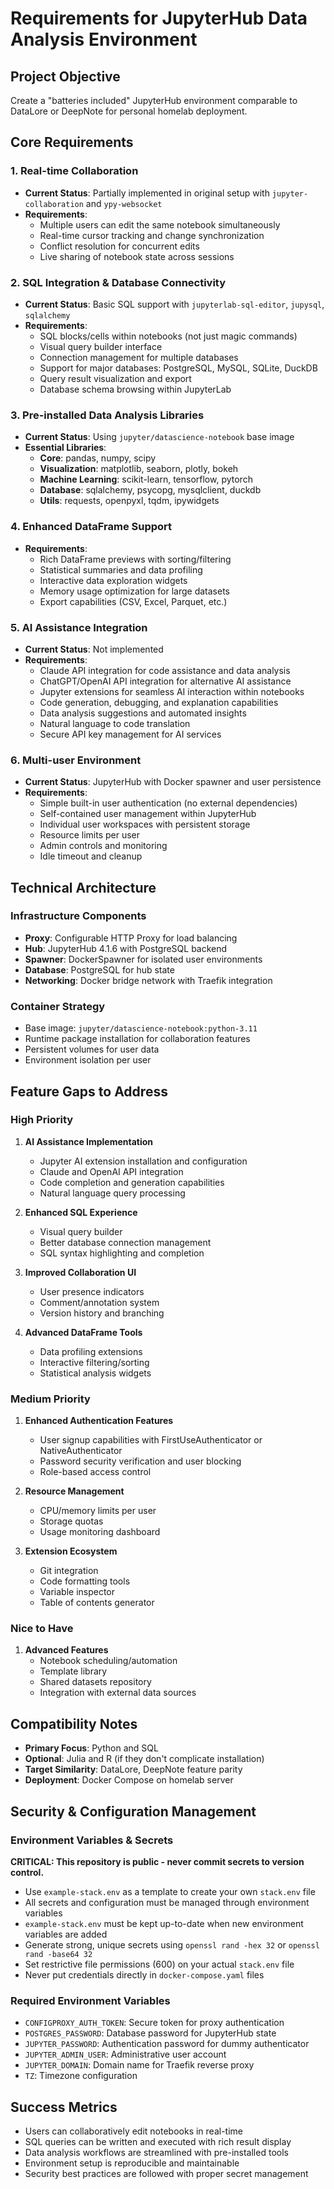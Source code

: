 # Requirements for JupyterHub Data Analysis Environment

## Project Objective
Create a "batteries included" JupyterHub environment comparable to DataLore or DeepNote for personal homelab deployment.

## Core Requirements

### 1. Real-time Collaboration
- **Current Status**: Partially implemented in original setup with `jupyter-collaboration` and `ypy-websocket`
- **Requirements**:
  - Multiple users can edit the same notebook simultaneously
  - Real-time cursor tracking and change synchronization
  - Conflict resolution for concurrent edits
  - Live sharing of notebook state across sessions

### 2. SQL Integration & Database Connectivity
- **Current Status**: Basic SQL support with `jupyterlab-sql-editor`, `jupysql`, `sqlalchemy`
- **Requirements**:
  - SQL blocks/cells within notebooks (not just magic commands)
  - Visual query builder interface
  - Connection management for multiple databases
  - Support for major databases: PostgreSQL, MySQL, SQLite, DuckDB
  - Query result visualization and export
  - Database schema browsing within JupyterLab

### 3. Pre-installed Data Analysis Libraries
- **Current Status**: Using `jupyter/datascience-notebook` base image
- **Essential Libraries**:
  - **Core**: pandas, numpy, scipy
  - **Visualization**: matplotlib, seaborn, plotly, bokeh
  - **Machine Learning**: scikit-learn, tensorflow, pytorch
  - **Database**: sqlalchemy, psycopg, mysqlclient, duckdb
  - **Utils**: requests, openpyxl, tqdm, ipywidgets

### 4. Enhanced DataFrame Support
- **Requirements**:
  - Rich DataFrame previews with sorting/filtering
  - Statistical summaries and data profiling
  - Interactive data exploration widgets
  - Memory usage optimization for large datasets
  - Export capabilities (CSV, Excel, Parquet, etc.)

### 5. AI Assistance Integration
- **Current Status**: Not implemented
- **Requirements**:
  - Claude API integration for code assistance and data analysis
  - ChatGPT/OpenAI API integration for alternative AI assistance
  - Jupyter extensions for seamless AI interaction within notebooks
  - Code generation, debugging, and explanation capabilities
  - Data analysis suggestions and automated insights
  - Natural language to code translation
  - Secure API key management for AI services

### 6. Multi-user Environment
- **Current Status**: JupyterHub with Docker spawner and user persistence
- **Requirements**:
  - Simple built-in user authentication (no external dependencies)
  - Self-contained user management within JupyterHub
  - Individual user workspaces with persistent storage
  - Resource limits per user
  - Admin controls and monitoring
  - Idle timeout and cleanup

## Technical Architecture

### Infrastructure Components
- **Proxy**: Configurable HTTP Proxy for load balancing
- **Hub**: JupyterHub 4.1.6 with PostgreSQL backend
- **Spawner**: DockerSpawner for isolated user environments
- **Database**: PostgreSQL for hub state
- **Networking**: Docker bridge network with Traefik integration

### Container Strategy
- Base image: `jupyter/datascience-notebook:python-3.11`
- Runtime package installation for collaboration features
- Persistent volumes for user data
- Environment isolation per user

## Feature Gaps to Address

### High Priority
1. **AI Assistance Implementation**
   - Jupyter AI extension installation and configuration
   - Claude and OpenAI API integration
   - Code completion and generation capabilities
   - Natural language query processing

2. **Enhanced SQL Experience**
   - Visual query builder
   - Better database connection management
   - SQL syntax highlighting and completion

3. **Improved Collaboration UI**
   - User presence indicators
   - Comment/annotation system
   - Version history and branching

4. **Advanced DataFrame Tools**
   - Data profiling extensions
   - Interactive filtering/sorting
   - Statistical analysis widgets

### Medium Priority
1. **Enhanced Authentication Features**
   - User signup capabilities with FirstUseAuthenticator or NativeAuthenticator
   - Password security verification and user blocking
   - Role-based access control

2. **Resource Management**
   - CPU/memory limits per user
   - Storage quotas
   - Usage monitoring dashboard

3. **Extension Ecosystem**
   - Git integration
   - Code formatting tools
   - Variable inspector
   - Table of contents generator

### Nice to Have
1. **Advanced Features**
   - Notebook scheduling/automation
   - Template library
   - Shared datasets repository
   - Integration with external data sources

## Compatibility Notes
- **Primary Focus**: Python and SQL
- **Optional**: Julia and R (if they don't complicate installation)
- **Target Similarity**: DataLore, DeepNote feature parity
- **Deployment**: Docker Compose on homelab server

## Security & Configuration Management

### Environment Variables & Secrets
**CRITICAL: This repository is public - never commit secrets to version control.**

- Use `example-stack.env` as a template to create your own `stack.env` file
- All secrets and configuration must be managed through environment variables
- `example-stack.env` must be kept up-to-date when new environment variables are added
- Generate strong, unique secrets using `openssl rand -hex 32` or `openssl rand -base64 32`
- Set restrictive file permissions (600) on your actual `stack.env` file
- Never put credentials directly in `docker-compose.yaml` files

### Required Environment Variables
- `CONFIGPROXY_AUTH_TOKEN`: Secure token for proxy authentication
- `POSTGRES_PASSWORD`: Database password for JupyterHub state
- `JUPYTER_PASSWORD`: Authentication password for dummy authenticator
- `JUPYTER_ADMIN_USER`: Administrative user account
- `JUPYTER_DOMAIN`: Domain name for Traefik reverse proxy
- `TZ`: Timezone configuration

## Success Metrics
- Users can collaboratively edit notebooks in real-time
- SQL queries can be written and executed with rich result display
- Data analysis workflows are streamlined with pre-installed tools
- Environment setup is reproducible and maintainable
- Security best practices are followed with proper secret management